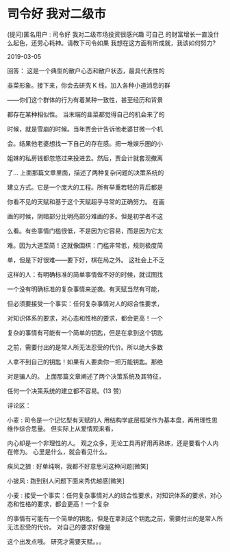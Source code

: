 # 司令好 我对二级市

(提问)匿名用户 : 司令好 我对二级市场投资很感兴趣 可自己 的财富增长一直没什么起色，还劳心耗神。请教下司令如果 我想在这方面有所成就，我该如何努力?

2019-03-05

回答： 这是一个典型的散户心态和散户状态，最具代表性的

韭菜形象。接下来，你会去研究 K 线，加入各种小道消息的群

——你们这个群体的行为有着某种一致性，甚至经历和背景

都存在某种相似性。 当末端的韭菜都觉得自己的机会来了的

时候，就是雪崩的时候。当年贾会计告诉他老婆甘微一个机

会。结果他老婆想找一下自己的存在感。把一堆娱乐圈的小

姐妹的私房钱都忽悠过来投进去。然后，贾会计就套现撤离

了... 上面那篇文章里面，描述了两种复杂问题的决策系统的

建立方式。它是一个庞大的工程。所有举重若轻的背后都是

你看不见的天赋和基于这个天赋超乎寻常的正确努力。 在画

画的时候，阴暗部分比明亮部分难画的多。但是初学者不这

么看。有些事情门槛很低，不是因为它容易，而是因为它太

难。因为大道至简！这就像围棋：门槛非常低，规则极度简

单，但是下好很难——要下好，棋在局之外。 这社会上不乏

这样的人：有明确标准的简单事情做不好的时候，就试图找

一个没有明确标准的复杂事情来逆袭。有天赋当然有可能，

但必须要接受一个事实：任何复杂事情对人的综合性要求，

对知识体系的要求，对心态和性格的要求，都会更高！一个

复杂的事情有可能有一个简单的钥匙，但是在拿到这个钥匙

之前，需要付出的是常人所无法忍受的代价。所以绝大多数

人拿不到自己的钥匙！如果有人要卖你一把万能钥匙。那绝

对是骗人的。 上面那篇文章阐述了两个决策系统及其特征，

任何一个决策系统的建立都不容易。(13 赞)

评论区：

小麦 : 司令是一个记忆型有天赋的人 用结构学底层框架作为基本盘，再用理性思维作综合思量。 但实际上从爱情观来看，

内心却是一个非理性的人。 观之众多，无论工具再好用再熟练，还是要看个人内在修为。 心里是什么，就会看见什么。

疾风之狼 : 好单纯啊，我都不好意思问这种问题[微笑]

小披风 : 跑到别人问题下面来秀优越感[微笑]

小麦 : 接受一个事实：任何复杂事情对人的综合性要求，对知识体系的要求，对心态和性格的要求，都会更高！一个复杂

的事情有可能有一个简单的钥匙，但是在拿到这个钥匙之前，需要付出的是常人所无法忍受的代价。 对自己的要求好像是

这个出发点哦。 研究才需要天赋。。。